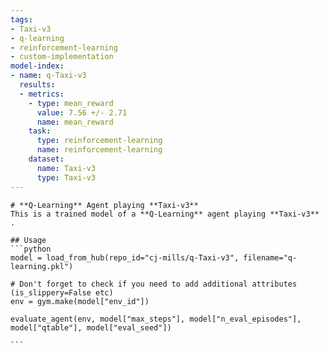 ```yaml
---
tags:
- Taxi-v3
- q-learning
- reinforcement-learning
- custom-implementation
model-index:
- name: q-Taxi-v3
  results:
  - metrics:
    - type: mean_reward
      value: 7.56 +/- 2.71
      name: mean_reward
    task:
      type: reinforcement-learning
      name: reinforcement-learning
    dataset:
      name: Taxi-v3
      type: Taxi-v3
---
```


    # **Q-Learning** Agent playing **Taxi-v3**
    This is a trained model of a **Q-Learning** agent playing **Taxi-v3** .
    
    ## Usage
    ```python
    model = load_from_hub(repo_id="cj-mills/q-Taxi-v3", filename="q-learning.pkl")
    
    # Don't forget to check if you need to add additional attributes (is_slippery=False etc)
    env = gym.make(model["env_id"])
    
    evaluate_agent(env, model["max_steps"], model["n_eval_episodes"], model["qtable"], model["eval_seed"])
    
    ```
    